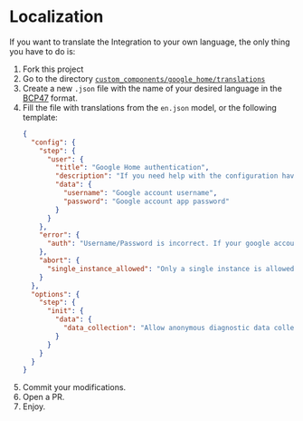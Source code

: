 # Localization
If you want to translate the Integration to your own language, the only thing you have to do is:
1. Fork this project
2. Go to the directory [`custom_components/google_home/translations`](/custom_components/google_home/translations)
3. Create a new `.json` file with the name of your desired language in the [BCP47](https://www.rfc-editor.org/info/bcp47) format.
4. Fill the file with translations from the `en.json` model, or the following template:
   ```json
   {
     "config": {
       "step": {
         "user": {
           "title": "Google Home authentication",
           "description": "If you need help with the configuration have a look here: https://github.com/leikoilja/ha-google-home. Use your google account username and app password. It's safer/easier to generate an app password and use it instead of the actual password. It still has the same access as the regular password, but still better than using the real password while scripting. (https://myaccount.google.com/apppasswords). If not, regular google account password should work.",
           "data": {
             "username": "Google account username",
             "password": "Google account app password"
           }
         }
       },
       "error": {
         "auth": "Username/Password is incorrect. If your google account has 2FA enabled please generate app password (https://myaccount.google.com/apppasswords). If authentication still fails refer to https://github.com/leikoilja/ha-google-home#troubleshooting"
       },
       "abort": {
         "single_instance_allowed": "Only a single instance is allowed."
       }
     },
     "options": {
       "step": {
         "init": {
           "data": {
             "data_collection": "Allow anonymous diagnostic data collection (See https://github.com/leikoilja/ha-google-home#diagnostic-data-collection). Restart required."
           }
         }
       }
     }
   }
   ```
 5. Commit your modifications.
 6. Open a PR.
 7. Enjoy.
